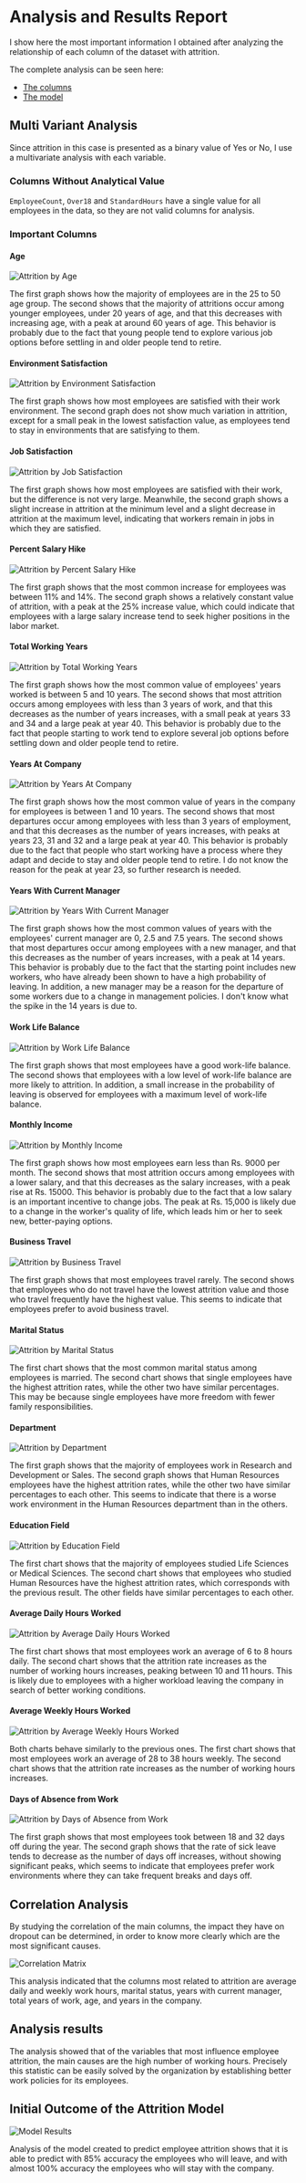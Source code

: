 # Analysis and Results Report

I show here the most important information I obtained after analyzing the relationship of each column of the dataset with attrition.

The complete analysis can be seen here:

- [The columns](./Data_Analysis.ipynb)
- [The model](../Model_Training/Model_Pipeline_Training.ipynb)

## Multi Variant Analysis

Since attrition in this case is presented as a binary value of Yes or No, I use a multivariate analysis with each variable.

### Columns Without Analytical Value

`EmployeeCount`, `Over18` and `StandardHours` have a single value for all employees in the data, so they are not valid columns for analysis.

### Important Columns

#### Age

![Attrition by Age](<./Images/Age.png>)

The first graph shows how the majority of employees are in the 25 to 50 age group. The second shows that the majority of attritions occur among younger employees, under 20 years of age, and that this decreases with increasing age, with a peak at around 60 years of age. This behavior is probably due to the fact that young people tend to explore various job options before settling in and older people tend to retire.

#### Environment Satisfaction

![Attrition by Environment Satisfaction](<./Images/Env_Satisfaction.png>)

The first graph shows how most employees are satisfied with their work environment. The second graph does not show much variation in attrition, except for a small peak in the lowest satisfaction value, as employees tend to stay in environments that are satisfying to them.

#### Job Satisfaction

![Attrition by Job Satisfaction](<./Images/Job_Satisfaction.png>)

The first graph shows how most employees are satisfied with their work, but the difference is not very large. Meanwhile, the second graph shows a slight increase in attrition at the minimum level and a slight decrease in attrition at the maximum level, indicating that workers remain in jobs in which they are satisfied.

#### Percent Salary Hike

![Attrition by Percent Salary Hike](<./Images/Pcnt_Salary_Hike.png>)

The first graph shows that the most common increase for employees was between 11% and 14%. The second graph shows a relatively constant value of attrition, with a peak at the 25% increase value, which could indicate that employees with a large salary increase tend to seek higher positions in the labor market.

#### Total Working Years

![Attrition by Total Working Years](<./Images/Tot_Work_Years.png>)

The first graph shows how the most common value of employees' years worked is between 5 and 10 years. The second shows that most attrition occurs among employees with less than 3 years of work, and that this decreases as the number of years increases, with a small peak at years 33 and 34 and a large peak at year 40. This behavior is probably due to the fact that people starting to work tend to explore several job options before settling down and older people tend to retire.

#### Years At Company

![Attrition by Years At Company](<./Images/Years_At_Company.png>)

The first graph shows how the most common value of years in the company for employees is between 1 and 10 years. The second shows that most departures occur among employees with less than 3 years of employment, and that this decreases as the number of years increases, with peaks at years 23, 31 and 32 and a large peak at year 40. This behavior is probably due to the fact that people who start working have a process where they adapt and decide to stay and older people tend to retire. I do not know the reason for the peak at year 23, so further research is needed.

#### Years With Current Manager

![Attrition by Years With Current Manager](<./Images/Years_Curr_Manager.png>)

The first graph shows how the most common values of years with the employees' current manager are 0, 2.5 and 7.5 years. The second shows that most departures occur among employees with a new manager, and that this decreases as the number of years increases, with a peak at 14 years. This behavior is probably due to the fact that the starting point includes new workers, who have already been shown to have a high probability of leaving. In addition, a new manager may be a reason for the departure of some workers due to a change in management policies. I don't know what the spike in the 14 years is due to.

#### Work Life Balance

![Attrition by Work Life Balance](<./Images/Work_Life_Balance.png>)

The first graph shows that most employees have a good work-life balance. The second shows that employees with a low level of work-life balance are more likely to attrition. In addition, a small increase in the probability of leaving is observed for employees with a maximum level of work-life balance.

#### Monthly Income

![Attrition by Monthly Income](<./Images/Monthly_Income.png>)

The first graph shows how most employees earn less than Rs. 9000 per month. The second shows that most attrition occurs among employees with a lower salary, and that this decreases as the salary increases, with a peak rise at Rs. 15000. This behavior is probably due to the fact that a low salary is an important incentive to change jobs. The peak at Rs. 15,000 is likely due to a change in the worker's quality of life, which leads him or her to seek new, better-paying options.

#### Business Travel

![Attrition by Business Travel](<./Images/Business_Travel.png>)

The first graph shows that most employees travel rarely. The second shows that employees who do not travel have the lowest attrition value and those who travel frequently have the highest value. This seems to indicate that employees prefer to avoid business travel.

#### Marital Status

![Attrition by Marital Status](<./Images/Marital_Status.png>)

The first chart shows that the most common marital status among employees is married. The second chart shows that single employees have the highest attrition rates, while the other two have similar percentages. This may be because single employees have more freedom with fewer family responsibilities.

#### Department

![Attrition by Department](<./Images/Department.png>)

The first graph shows that the majority of employees work in Research and Development or Sales. The second graph shows that Human Resources employees have the highest attrition rates, while the other two have similar percentages to each other. This seems to indicate that there is a worse work environment in the Human Resources department than in the others.

#### Education Field

![Attrition by Education Field](<./Images/Education_Field.png>)

The first chart shows that the majority of employees studied Life Sciences or Medical Sciences. The second chart shows that employees who studied Human Resources have the highest attrition rates, which corresponds with the previous result. The other fields have similar percentages to each other.

#### Average Daily Hours Worked

![Attrition by Average Daily Hours Worked](<./Images/Avg_Daily_H_Work.png>)

The first chart shows that most employees work an average of 6 to 8 hours daily. The second chart shows that the attrition rate increases as the number of working hours increases, peaking between 10 and 11 hours. This is likely due to employees with a higher workload leaving the company in search of better working conditions.

#### Average Weekly Hours Worked

![Attrition by Average Weekly Hours Worked](<./Images/Avg_Weekly_H_Work.png>)

Both charts behave similarly to the previous ones. The first chart shows that most employees work an average of 28 to 38 hours weekly. The second chart shows that the attrition rate increases as the number of working hours increases.

#### Days of Absence from Work

![Attrition by Days of Absence from Work](<./Images/Work_Days_Out.png>)

The first graph shows that most employees took between 18 and 32 days off during the year. The second graph shows that the rate of sick leave tends to decrease as the number of days off increases, without showing significant peaks, which seems to indicate that employees prefer work environments where they can take frequent breaks and days off.

## Correlation Analysis

By studying the correlation of the main columns, the impact they have on dropout can be determined, in order to know more clearly which are the most significant causes.

![Correlation Matrix](<./Images/Correlation_Matrix.png>)

This analysis indicated that the columns most related to attrition are average daily and weekly work hours, marital status, years with current manager, total years of work, age, and years in the company.

## Analysis results

The analysis showed that of the variables that most influence employee attrition, the main causes are the high number of working hours.
Precisely this statistic can be easily solved by the organization by establishing better work policies for its employees.

## Initial Outcome of the Attrition Model

![Model Results](<./Images/Model_Results.png>)

Analysis of the model created to predict employee attrition shows that it is able to predict with 85% accuracy the employees who will leave, and with almost 100% accuracy the employees who will stay with the company.
